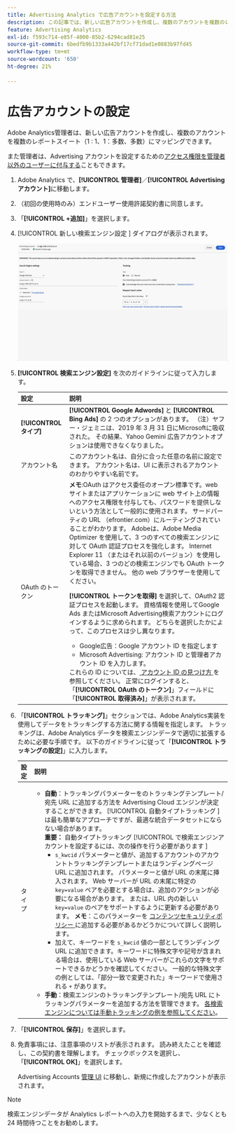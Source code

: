 ```yaml
---
title: Advertising Analytics で広告アカウントを設定する方法
description: この記事では、新しい広告アカウントを作成し、複数のアカウントを複数のレポートスイートにマッピングする方法について説明します。
feature: Advertising Analytics
exl-id: f593c714-e85f-4000-85b2-6294cad81e25
source-git-commit: 6bedfb9b1333a442bf17cf71dad1e0883b97fd45
workflow-type: tm+mt
source-wordcount: '650'
ht-degree: 21%

---
```


# 広告アカウントの設定

Adobe Analytics管理者は、新しい広告アカウントを作成し、複数のアカウントを複数のレポートスイート（1 : 1、1：多数、多数）にマッピングできます。

また管理者は、Advertising アカウントを設定するための[アクセス権限を管理者以外のユーザーに付与する](/help/integrate/c-advertising-analytics/overview.md#section_FCC58EB635954A32990D4E67B52B4369)こともできます。

<!--
![](assets/aa_accounts.png)
-->

1. Adobe Analytics で、**[!UICONTROL 管理者]**／**[!UICONTROL Advertising アカウント]**&#x200B;に移動します。
1. （初回の使用時のみ）エンドユーザー使用許諾契約書に同意します。
1. 「**[!UICONTROL +追加]**」を選択します。
1. [!UICONTROL  新しい検索エンジン設定 ] ダイアログが表示されます。

   ![](assets/aa-new-se-account.png)

1. **[!UICONTROL 検索エンジン設定]** を次のガイドラインに従って入力します。

   | 設定 | 説明 |
   | --- | --- |
   | **[!UICONTROL タイプ]** | **[!UICONTROL Google Adwords]** と **[!UICONTROL Bing Ads]** の 2 つのオプションがあります。 （注）ヤフー・ジェミニは、2019 年 3 月 31 日にMicrosoftに吸収された。 その結果、Yahoo Gemini 広告アカウントオプションは使用できなくなりました。 |
   | アカウント名 | このアカウント名は、自分に合った任意の名前に設定できます。  アカウント名は、UI に表示されるアカウントのわかりやすい名前です。 |
   | OAuth のトークン | **メモ**:OAuth はアクセス委任のオープン標準です。web サイトまたはアプリケーションに web サイト上の情報へのアクセス権限を付与しても、パスワードを提供しないという方法として一般的に使用されます。 サードパーティの URL （efrontier.com）にルーティングされていることがわかります。 Adobeは、Adobe Media Optimizer を使用して、3 つのすべての検索エンジンに対して OAuth 認証プロセスを強化します。 Internet Explorer 11 （またはそれ以前のバージョン）を使用している場合、3 つのどの検索エンジンでも OAuth トークンを取得できません。 他の web ブラウザーを使用してください。<p>**[!UICONTROL トークンを取得]** を選択して、OAuth2 認証プロセスを起動します。 資格情報を使用してGoogle Ads またはMicrosoft Advertising検索アカウントにログインするように求められます。 どちらを選択したかによって、このプロセスは少し異なります。 <ul><li>Google広告：Google アカウント ID を指定します</li><li>Microsoft Advertising: アカウント ID と管理者アカウント ID を入力します。</li></ul>これらの ID については、[ アカウント ID の見つけ方 ](aa-locate-account-id.md) を参照してください。 正常にログインすると、「**[!UICONTROL OAuth のトークン]**」フィールドに「**[!UICONTROL 取得済み]**」が表示されます。 |

1. 「**[!UICONTROL トラッキング]**」セクションでは、Adobe Analytics実装を使用してデータをトラッキングする方法に関する情報を指定します。 トラッキングは、Adobe Analytics データを検索エンジンデータで適切に拡張するために必要な手順です。
以下のガイドラインに従って「**[!UICONTROL トラッキングの設定]**」に入力します。

   | 設定 | 説明 |
   | --- | --- |
   | タイプ | <ul><li>**自動**：トラッキングパラメーターをのトラッキングテンプレート/宛先 URL に追加する方法を Advertising Cloud エンジンが決定することができます。 [!UICONTROL  自動タイプトラッキング ] は最も簡単なアプローチですが、最適な統合データセットにならない場合があります。<br>**重要：** 自動タイプトラッキング [!UICONTROL  で検索エンジンアカウントを設定するには、次の操作を行う必要があります ]<ul><li>`s_kwcid` パラメーターと値が、追加するアカウントのアカウントトラッキングテンプレートまたはランディングページ URL に追加されます。 パラメーターと値が URL の末尾に挿入されます。 Web サーバーが URL の末尾に特定の `key=value` ペアを必要とする場合は、追加のアクションが必要になる場合があります。 または、URL 内の新しい `key=value` のペアをサポートするように更新する必要があります。 **メモ**：このパラメーターを [ コンテンツセキュリティポリシー ](https://experienceleague.adobe.com/en/docs/id-service/using/reference/csp) に追加する必要があるかどうかについて詳しく説明します。</li><li>加えて、キーワードを `s_kwcid` 値の一部としてランディング URL に追加できます。キーワードに特殊文字や記号が含まれる場合は、使用している Web サーバーがこれらの文字をサポートできるかどうかを確認してください。 一般的な特殊文字の例としては、「部分一致で変更された」キーワードで使用される `+` があります。</li></ul></li><li>**手動**：検索エンジンのトラッキングテンプレート/宛先 URL にトラッキングパラメーターを追加する方法を管理できます。 [各検索エンジンについては手動トラッキングの例を参照してください](/help/integrate/c-advertising-analytics/c-adanalytics-workflow/aa-manual-vs-automatic-tracking.md)。</li></ul> |

1. 「**[!UICONTROL 保存]**」を選択します。
1. 免責事項には、注意事項のリストが表示されます。 読み終えたことを確認し、この契約書を理解します。 チェックボックスを選択し、「**[!UICONTROL OK]**」を選択します。

   Advertising Accounts [管理 UI](/help/integrate/c-advertising-analytics/c-adanalytics-workflow/aa-manage-ad-accounts.md) に移動し、新規に作成したアカウントが表示されます。

>[!NOTE]
>
>検索エンジンデータが Analytics レポートへの入力を開始するまで、少なくとも 24 時間待つことをお勧めします。
